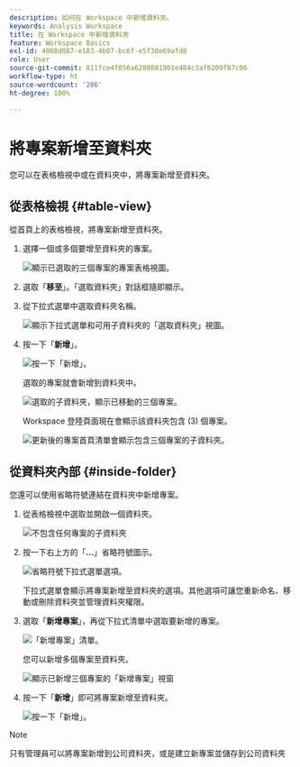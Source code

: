 ```yaml
---
description: 如何在 Workspace 中新增資料夾。
keywords: Analysis Workspace
title: 在 Workspace 中新增資料夾
feature: Workspace Basics
exl-id: 4008d087-e183-4b07-bc6f-e5f30e69afd8
role: User
source-git-commit: 811fce4f056a6280081901e484c3af8209f87c06
workflow-type: ht
source-wordcount: '286'
ht-degree: 100%

---
```


# 將專案新增至資料夾

您可以在表格檢視中或在資料夾中，將專案新增至資料夾。

## 從表格檢視 {#table-view}

從首頁上的表格檢視，將專案新增至資料夾。

1. 選擇一個或多個要增至資料夾的專案。

   ![顯示已選取的三個專案的專案表格視圖。](/help/analysis-workspace/build-workspace-project/assets/move-tv-selected.png)

1. 選取「**移至**」。「選取資料夾」對話框隨即顯示。

1. 從下拉式選單中選取資料夾名稱。

   ![顯示下拉式選單和可用子資料夾的「選取資料夾」視圖。](/help/analysis-workspace/build-workspace-project/assets/move-select-folder.png)

1. 按一下「**新增**」。

   ![按一下「新增」。](/help/analysis-workspace/build-workspace-project/assets/move-add.png)

   選取的專案就會新增到資料夾中。

   ![選取的子資料夾，顯示已移動的三個專案。](/help/analysis-workspace/build-workspace-project/assets/move-projects-added.png)

   Workspace 登陸頁面現在會顯示該資料夾包含 (3) 個專案。

   ![更新後的專案首頁清單會顯示包含三個專案的子資料夾。](/help/analysis-workspace/build-workspace-project/assets/move-folders-updated.png)

## 從資料夾內部 {#inside-folder}

您還可以使用省略符號連結在資料夾中新增專案。

1. 從表格檢視中選取並開啟一個資料夾。

   ![不包含任何專案的子資料夾](/help/analysis-workspace/build-workspace-project/assets/move-open-folder.png)

1. 按一下右上方的「**...**」省略符號圖示。

   ![省略符號下拉式選單選項。](/help/analysis-workspace/build-workspace-project/assets/add-projects-elipsis.png)

   下拉式選單會顯示將專案新增至資料夾的選項。其他選項可讓您重新命名、移動或刪除資料夾並管理資料夾權限。

1. 選取「**新增專案**」，再從下拉式清單中選取要新增的專案。

   ![「新增專案」清單。](/help/analysis-workspace/build-workspace-project/assets/select-add-projects.png)

   您可以新增多個專案至資料夾。

   ![顯示已新增三個專案的「新增專案」視窗](/help/analysis-workspace/build-workspace-project/assets/move-add-multiple-projects.png)

1. 按一下「**新增**」即可將專案新增至資料夾。

   ![按一下「新增」。](/help/analysis-workspace/build-workspace-project/assets/move-added-items.png)


>[!NOTE]
>
>只有管理員可以將專案新增到公司資料夾，或是建立新專案並儲存到公司資料夾

